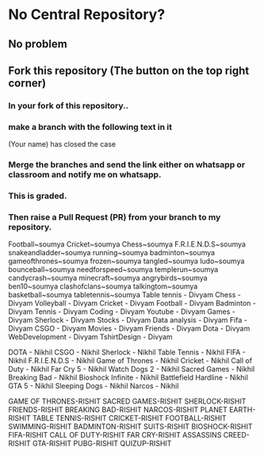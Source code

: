 # No Central Repository?
## No problem
## Fork this repository (The button on the top right corner)
### In your fork of this repository..
### make a branch with the following text in it
(Your name) has closed the case
### Merge the branches and send the link either on whatsapp or classroom and notify me on whatsapp.
### This is graded. 
### Then raise a Pull Request (PR) from your branch to my repository. 
Football~soumya
Cricket~soumya
Chess~soumya
F.R.I.E.N.D.S~soumya
snakeandladder~soumya
running~soumya
badminton~soumya
gameofthrones~soumya
frozen~soumya
tangled~soumya
ludo~soumya
bounceball~soumya
needforspeed~soumya
templerun~soumya
candycrash~soumya
minecraft~soumya
angrybirds~soumya
ben10~soumya
clashofclans~soumya
talkingtom~soumya
basketball~soumya
tabletennis~soumya
Table tennis - Divyam
Chess - Divyam
Volleyball - Divyam
Cricket - Divyam
Football - Divyam
Badminton - Divyam
Tennis - Divyam
Coding - Divyam
Youtube - Divyam
Games - Divyam
Sherlock - Divyam
Stocks - Divyam
Data analysis - Divyam
Fifa - Divyam
CSGO - Divyam
Movies - Divyam
Friends - Divyam
Dota - Divyam
WebDevelopment - Divyam
TshirtDesign - Divyam


DOTA - Nikhil
CSGO - Nikhil
Sherlock - Nikhil
Table Tennis - Nikhil
FIFA - Nikhil
F.R.I.E.N.D.S - Nikhil
Game of Thrones - Nikhil
Cricket - Nikhil
Call of Duty - Nikhil
Far Cry 5 - Nikhil
Watch Dogs 2 - Nikhil
Sacred Games - Nikhil
Breaking Bad - Nikhil
Bioshock Infinite - Nikhil
Battlefield Hardline - Nikhil
GTA 5 - Nikhil
Sleeping Dogs - Nikhil
Narcos - Nikhil

GAME OF THRONES-RISHIT
SACRED GAMES-RISHIT
SHERLOCK-RISHIT
FRIENDS-RISHIT
BREAKING BAD-RISHIT
NARCOS-RISHIT
PLANET EARTH-RISHIT
TABLE TENNIS-RISHIT
CRICKET-RISHIT
FOOTBALL-RISHIT
SWIMMING-RISHIT
BADMINTON-RISHIT
SUITS-RISHIT
BIOSHOCK-RISHIT
FIFA-RISHIT
CALL OF DUTY-RISHIT
FAR CRY-RISHIT
ASSASSINS CREED-RISHIT
GTA-RISHIT
PUBG-RISHIT
QUIZUP-RISHIT
